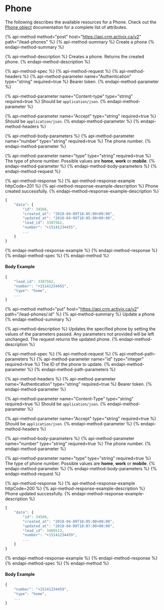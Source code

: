 # Phone

The following describes the available resources for a Phone. Check out the [Phone object](https://docs.crm.activix.ca/objects/phone) documentation for a complete list of attributes.

{% api-method method="post" host="https://api.crm.activix.ca/v2" path="/lead-phones" %}
{% api-method-summary %}
Create a phone
{% endapi-method-summary %}

{% api-method-description %}
Creates a phone. Returns the created phone.
{% endapi-method-description %}

{% api-method-spec %}
{% api-method-request %}
{% api-method-headers %}
{% api-method-parameter name="Authentication" type="string" required=true %}
Bearer token.
{% endapi-method-parameter %}

{% api-method-parameter name="Content-type" type="string" required=true %}
Should be `application/json`.
{% endapi-method-parameter %}

{% api-method-parameter name="Accept" type="string" required=true %}
Should be `application/json`.
{% endapi-method-parameter %}
{% endapi-method-headers %}

{% api-method-body-parameters %}
{% api-method-parameter name="number" type="string" required=true %}
The phone number.
{% endapi-method-parameter %}

{% api-method-parameter name="type" type="string" required=true %}
The type of phone number. Possible values are **home**, **work** or **mobile**.
{% endapi-method-parameter %}
{% endapi-method-body-parameters %}
{% endapi-method-request %}

{% api-method-response %}
{% api-method-response-example httpCode=201 %}
{% api-method-response-example-description %}
Phone created successfully.
{% endapi-method-response-example-description %}

```javascript
{
    "data": {
        "id": 34566,
        "created_at": "2018-04-09T18:05:00+00:00",
        "updated_at": "2018-04-09T18:05:00+00:00",
        "lead_id": 3387562,
        "number": "+15141234455",
        ...
    }
}
```
{% endapi-method-response-example %}
{% endapi-method-response %}
{% endapi-method-spec %}
{% endapi-method %}

#### Body Example

```javascript
{
    "lead_id": 3387562,
    "number": "+15141234455",
    "type": "home",
    ...
}
```

{% api-method method="put" host="https://api.crm.activix.ca/v2" path="/lead-phones/:id" %}
{% api-method-summary %}
Update a phone
{% endapi-method-summary %}

{% api-method-description %}
Updates the specified phone by setting the values of the parameters passed. Any parameters not provided will be left unchanged. The request returns the updated phone.
{% endapi-method-description %}

{% api-method-spec %}
{% api-method-request %}
{% api-method-path-parameters %}
{% api-method-parameter name="id" type="integer" required=true %}
The ID of the phone to update.
{% endapi-method-parameter %}
{% endapi-method-path-parameters %}

{% api-method-headers %}
{% api-method-parameter name="Authentication" type="string" required=true %}
Bearer token.
{% endapi-method-parameter %}

{% api-method-parameter name="Content-Type" type="string" required=true %}
Should be `application/json`.
{% endapi-method-parameter %}

{% api-method-parameter name="Accept" type="string" required=true %}
Should be `application/json`.
{% endapi-method-parameter %}
{% endapi-method-headers %}

{% api-method-body-parameters %}
{% api-method-parameter name="number" type="string" required=true %}
The phone number.
{% endapi-method-parameter %}

{% api-method-parameter name="type" type="string" required=true %}
The type of phone number. Possible values are **home**, **work** or **mobile**.
{% endapi-method-parameter %}
{% endapi-method-body-parameters %}
{% endapi-method-request %}

{% api-method-response %}
{% api-method-response-example httpCode=200 %}
{% api-method-response-example-description %}
Phone updated successfully.
{% endapi-method-response-example-description %}

```javascript
{
    "data": {
        "id": 34566,
        "created_at": "2018-04-09T18:05:00+00:00",
        "updated_at": "2018-04-09T18:07:00+00:00",
        "lead_id": 3466512,
        "number": "+15141234459",
        ...
    }
}
```
{% endapi-method-response-example %}
{% endapi-method-response %}
{% endapi-method-spec %}
{% endapi-method %}

#### Body Example

```javascript
{
    "number": "+15141234459",
    "type": "home",
    ...
}
```

